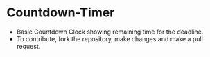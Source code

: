 # Countdown-Timer
* Basic Countdown Clock showing remaining time for the deadline.
* To contribute, fork the repository, make changes and make a pull request.
